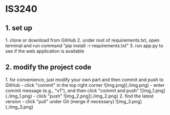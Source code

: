 # IS3240
<h2>1. set up</h2>
1. clone or download from GitHub
2. under root of requirements.txt, open terminal and run command "pip install -r requirements.txt"
3. run app.py to see if the web application is available

<h2>2. modify the project code</h2>
1. for convenience, just modify your own part and then commit and push to GitHub
- click "commit" in the top right corner
![img.png](./img.png)
- enter commit message (e.g., "v1"), and then click "commit and push"
![img_1.png](./img_1.png)
- click "push"
![img_2.png](./img_2.png)
2. find the latest version
- click "pull" under Git (merge if necessary)
![img_3.png](./img_3.png)